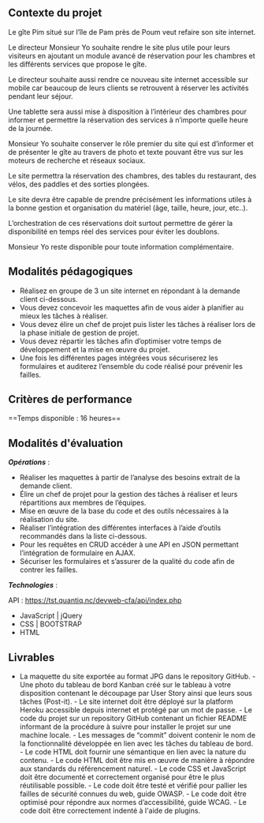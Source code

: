 
## Contexte du projet

Le gîte Pim situé sur l’île de Pam près de Poum veut refaire son site internet.

Le directeur Monsieur Yo souhaite rendre le site plus utile pour leurs visiteurs en ajoutant un module avancé de réservation pour les chambres et les différents services que propose le gîte.

Le directeur souhaite aussi rendre ce nouveau site internet accessible sur mobile car beaucoup de leurs clients se retrouvent à réserver les activités pendant leur séjour.

Une tablette sera aussi mise à disposition à l’intérieur des chambres pour informer et permettre la réservation des services à n’importe quelle heure de la journée.

Monsieur Yo souhaite conserver le rôle premier du site qui est d’informer et de présenter le gîte au travers de photo et texte pouvant être vus sur les moteurs de recherche et réseaux sociaux.

Le site permettra la réservation des chambres, des tables du restaurant, des vélos, des paddles et des sorties plongées.

Le site devra être capable de prendre précisément les informations utiles à la bonne gestion et organisation du matériel (âge, taille, heure, jour, etc..).

L’orchestration de ces réservations doit surtout permettre de gérer la disponibilité en temps réel des services pour éviter les doublons.

Monsieur Yo reste disponible pour toute information complémentaire.


## Modalités pédagogiques

-   Réalisez en groupe de 3 un site internet en répondant à la demande client ci-dessous.
-   Vous devez concevoir les maquettes afin de vous aider à planifier au mieux les tâches à réaliser.
-   Vous devez élire un chef de projet puis lister les tâches à réaliser lors de la phase initiale de gestion de projet.
-   Vous devez répartir les tâches afin d’optimiser votre temps de développement et la mise en œuvre du projet.
-   Une fois les différentes pages intégrées vous sécuriserez les formulaires et auditerez l’ensemble du code réalisé pour prévenir les failles.



## Critères de performance

==Temps disponible : 16 heures==


## Modalités d'évaluation

_**Opérations**_ :

-   Réaliser les maquettes à partir de l’analyse des besoins extrait de la demande client.
-   Élire un chef de projet pour la gestion des tâches à réaliser et leurs répartitions aux membres de l’équipes.
-   Mise en œuvre de la base du code et des outils nécessaires à la réalisation du site.
-   Réaliser l’intégration des différentes interfaces à l’aide d’outils recommandés dans la liste ci-dessous.
-   Pour les requêtes en CRUD accéder à une API en JSON permettant l’intégration de formulaire en AJAX.
-   Sécuriser les formulaires et s’assurer de la qualité du code afin de contrer les failles.

_**Technologies**_ :

API : https://tst.quantiq.nc/devweb-cfa/api/index.php

-   JavaScript | jQuery
-   CSS | BOOTSTRAP
-   HTML

## Livrables

- La maquette du site exportée au format JPG dans le repository GitHub. - Une photo du tableau de bord Kanban créé sur le tableau à votre disposition contenant le découpage par User Story ainsi que leurs sous tâches (Post-it). - Le site internet doit être déployé sur la platform Heroku accessible depuis internet et protégé par un mot de passe. - Le code du projet sur un repository GitHub contenant un fichier README informant de la procédure à suivre pour installer le projet sur une machine locale. - Les messages de “commit” doivent contenir le nom de la fonctionnalité développée en lien avec les tâches du tableau de bord. - Le code HTML doit fournir une sémantique en lien avec la nature du contenu. - Le code HTML doit être mis en œuvre de manière à répondre aux standards du référencement naturel. - Le code CSS et JavaScript doit être documenté et correctement organisé pour être le plus réutilisable possible. - Le code doit être testé et vérifié pour pallier les failles de sécurité connues du web, guide OWASP. - Le code doit être optimisé pour répondre aux normes d’accessibilité, guide WCAG. - Le code doit être correctement indenté à l'aide de plugins.


